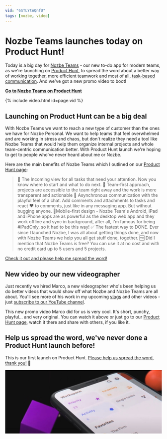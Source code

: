 ```yaml
---
vid: "6STLYtnQnfU"
tags: [nozbe, video]
---
```


# Nozbe Teams launches today on Product Hunt!

Today is a big day for [Nozbe Teams][n] - our new to-do app for modern teams, as we're launching on [Product Hunt][p], to spread the word about a better way of working together, more efficient teamwork and most of all, [task-based communication](/task). And we've got a new promo video to boot!

[**Go to Nozbe Teams on Product Hunt**][p]

{% include video.html id=page.vid %}

<!--More-->

## Launching on Product Hunt can be a big deal

With Nozbe Teams we want to reach a new type of customer than the ones we have for Nozbe Personal. We want to help teams that feel overwhelmed and are working in stress and chaos, but don't realize they need a tool like Nozbe Teams that would help them organize internal projects and whole team-centric communication better. With Product Hunt launch we're hoping to get to people who've never heard about me or Nozbe.

Here are the main benefits of Nozbe Teams which I outlined on our [Product Hunt page][p]:

> 📩 The Incoming view for all tasks that need your attention. Now you know where to start and what to do next.
> 🤝 Team-first approach, projects are accessible to the team right away and the work is more transparent and actionable
> 🏓 Asynchronous communication with the playful feel of a chat. Add comments and attachments to tasks and react ❤️ to comments, just like in any messaging app. But without bugging anyone.
> 📱Mobile-first design - Nozbe Team's Android, iPad and iPhone apps are as powerful as the desktop web app and they work offline and sync in background, after all, I'm famous for being #iPadOnly, so it had to be this way!
> ✅ The fastest way to DONE. Ever since I launched Nozbe, I was all about getting things done, and now with Nozbe Teams we help you all get stuff done, together.
> 🆓 Did I mention that Nozbe Teams is free? You can use it at no cost and with no credit card up to 5 users and 5 projects.

[Check it out and please help me spread the word!][p]

## New video by our new videographer

Just recently we hired Marco, a new videographer who's been helping us do better videos that would show off what Nozbe and Nozbe Teams are all about. You'll see more of his work in my upcoming [vlogs](/tag/vlog) and other videos - just [subscribe to our YouTube channel](https://www.youtube.com/nozbecom).

This new promo video Marco did for us is very cool. It's short, punchy, playful... and very original. You can watch it above or just go to our [Product Hunt page][p], watch it there and share with others, if you like it.

## Help us spread the word, we've never done a Product Hunt launch before!

This is our first launch on Product Hunt. [Please help us spread the word, thank you!][p] 🙏

[![{{ page.title }}](/img/producthunt.jpg)][p]

[p]: https://www.producthunt.com/posts/nozbe-teams
[n]: https://nozbe.com/?a=mike